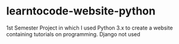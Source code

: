 # learntocode-website-python
1st Semester Project in which I used Python 3.x to create a website containing tutorials on programming. Django not used
